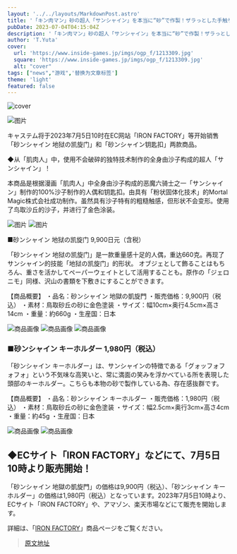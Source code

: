 ```yaml
---
layout: '../../layouts/MarkdownPost.astro'
title: '「キン肉マン」砂の超人「サンシャイン」を本当に“砂”で作製！ザラっとした手触りなのに崩れない、独自の「粉状固形化技術」'
pubDate: 2023-07-04T04:15:04Z
description: '「キン肉マン」砂の超人「サンシャイン」を本当に“砂”で作製！ザラっとした手触りなのに崩れない、独自の「粉状固形化技術」'
author: 'T.Yuta'
cover:
  url: 'https://www.inside-games.jp/imgs/ogp_f/1213309.jpg'
  square: 'https://www.inside-games.jp/imgs/ogp_f/1213309.jpg'
  alt: "cover"
tags: ["news","游戏",'替换为文章标签']
theme: 'light'
featured: false
---
```


![cover](https://www.inside-games.jp/imgs/ogp_f/1213309.jpg)

![图片](https://www.inside-games.jp/imgs/zoom/1213309.jpg)

キャステム将于2023年7月5日10时在EC网站「IRON FACTORY」等开始销售「砂ンシャイン 地狱の凯旋门」和「砂ンシャイン钥匙扣」两款商品。

◆从「肌肉人」中，使用不会破碎的独特技术制作的全身由沙子构成的超人「サンシャイン」！

本商品是根据漫画「肌肉人」中全身由沙子构成的恶魔六骑士之一「サンシャイン」制作的100%沙子制作的人偶和钥匙扣。由具有「粉状固体化技术」的Mortal Magic株式会社成功制作。虽然具有沙子特有的粗糙触感，但形状不会变形。使用了鸟取沙丘的沙子，并进行了金色涂装。

![图片](https://www.inside-games.jp/imgs/zoom/1213313.png)
![图片](https://www.inside-games.jp/imgs/zoom/1213315.jpg)

■砂ンシャイン 地狱の凯旋门 9,900日元（含税）

「砂ンシャイン 地狱の凯旋门」是一款重量感十足的人偶，重达660克。再现了サンシャイン的技能「地狱の凯旋门」的形状。
オブジェとして飾ることはもちろん、重さを活かしてペーパーウェイトとして活用することも。原作の「ジェロニモ」同様、沢山の書類を下敷きにすることができます。

【商品概要】
・品名：砂ンシャイン 地獄の凱旋門
・販売価格：9,900円（税込）
・素材：鳥取砂丘の砂に金色塗装
・サイズ：幅10cm×奥行4.5cm×高さ14cm
・重量：約660g
・生産国：日本

![商品画像](https://www.inside-games.jp/imgs/zoom/1213311.png)
![商品画像](https://www.inside-games.jp/imgs/zoom/1213312.png)
![商品画像](https://www.inside-games.jp/imgs/zoom/1213314.png)

### ■砂ンシャイン キーホルダー 1,980円（税込）
「砂ンシャイン キーホルダー」は、サンシャインの特徴である「グォッフォフォフォ」という不気味な高笑いと、常に満面の笑みを浮かべている所を表現した頭部のキーホルダー。こちらも本物の砂で製作している為、存在感抜群です。

【商品概要】
・品名：砂ンシャイン キーホルダー
・販売価格：1,980円（税込）
・素材：鳥取砂丘の砂に金色塗装
・サイズ：幅2.5cm×奥行3cm×高さ4cm
・重量：約45g
・生産国：日本

![商品画像](https://www.inside-games.jp/imgs/zoom/1213317.jpg)
![商品画像](https://www.inside-games.jp/imgs/zoom/1213316.jpg)

## ◆ECサイト「IRON FACTORY」などにて、7月5日10時より販売開始！
「砂ンシャイン 地獄の凱旋門」の価格は9,900円（税込）、「砂ンシャイン キーホルダー」の価格は1,980円（税込）となっています。2023年7月5日10時より、ECサイト「IRON FACTORY」や、アマゾン、楽天市場などにて販売を開始します。

詳細は、「[IRON FACTORY](https://www.ironfactory-castem.com/)」商品ページをご覧ください。

>[原文地址](https://www.inside-games.jp/article/2023/07/04/146983.html)  